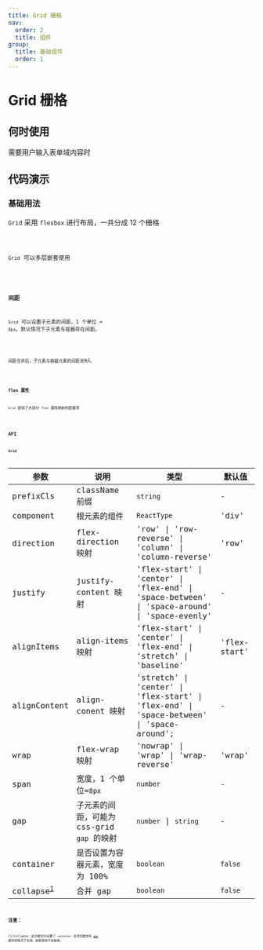 ```yaml
---
title: Grid 栅格
nav:
  order: 2
  title: 组件
group:
  title: 基础组件
  order: 1
---
```


# Grid 栅格

## 何时使用

需要用户输入表单域内容时

## 代码演示

### 基础用法

`Grid` 采用 `flexbox` 进行布局，一共分成 12 个栅格

<code src='./demo/base.tsx' title='基础用法' />

`Grid` 可以多层嵌套使用

<code src='./demo/nested.tsx' title='嵌套使用' />

### 间距

`Grid` 可以设置子元素的间距，1 个单位 = `8px`。默认情况下子元素与容器存在间距。

<code src='./demo/gap.tsx' title='间距' />

间距合并后，子元素与容器元素的间距消失<sup>[1](#注意：)</sup>。

<code src='./demo/collapse.tsx' title='间距合并' />

### flex 属性

`Grid` 提供了大部分 `flex` 属性映射的配置项

<code src='./demo/flex.tsx' title='flex 属性' />

## API

### Grid 

| 参数                            | 说明                                       | 类型                                                                                          | 默认值       |
| ------------------------------- | ------------------------------------------ | --------------------------------------------------------------------------------------------- | ------------ |
| prefixCls                       | className 前缀                             | `string`                                                                                      | -            |
| component                       | 根元素的组件                               | `ReactType`                                                                                   | 'div'        |
| direction                       | flex-direction 映射                        | 'row' \| 'row-reverse' \| 'column' \| 'column-reverse'                                        | 'row'        |
| justify                         | justify-content 映射                       | 'flex-start' \| 'center' \| 'flex-end' \| 'space-between' \| 'space-around' \| 'space-evenly' | -            |
| alignItems                      | align-items 映射                           | 'flex-start' \| 'center' \| 'flex-end' \| 'stretch' \| 'baseline'                             | 'flex-start' |
| alignContent                    | align-conent 映射                          | 'stretch' \| 'center' \| 'flex-start' \| 'flex-end' \| 'space-between' \| 'space-around';     | -            |
| wrap                            | flex-wrap 映射                             | 'nowrap' \| 'wrap' \| 'wrap-reverse'                                                          | 'wrap'       |
| span                            | 宽度，1 个单位=`8px`                       | `number`                                                                                      | -            |
| gap                             | 子元素的间距，可能为 css-grid `gap` 的映射 | `number` \| `string`                                                                          | -            |
| container                       | 是否设置为容器元素，宽度为 100%            | `boolean`                                                                                     | `false`      |
| collapse<sup>[1](#注意：)</sup> | 合并 gap                                   | `boolean`                                                                                     | `false`      |

## 注意：

[1]collapse：此功能仅在设置了 `container` 且浏览器支持 [`gap`](https://caniuse.com/?search=gap) 属性的情况下生效。嵌套使用不会继承。
